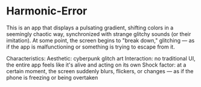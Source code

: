 # Harmonic-Error

This is an app that displays a pulsating gradient, shifting colors in a seemingly chaotic way, synchronized with strange glitchy sounds (or their imitation). At some point, the screen begins to "break down," glitching — as if the app is malfunctioning or something is trying to escape from it.

Characteristics:
Aesthetic: cyberpunk glitch art
Interaction: no traditional UI, the entire app feels like it's alive and acting on its own
Shock factor: at a certain moment, the screen suddenly blurs, flickers, or changes — as if the phone is freezing or being overtaken
